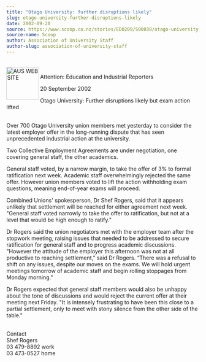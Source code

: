 ```yaml
---
title: "Otago University: further disruptions likely"
slug: otago-university-further-disruptions-likely
date: 2002-09-20
source: https://www.scoop.co.nz/stories/ED0209/S00038/otago-university-further-disruptions-likely.htm
source-name: Scoop
author: Association of University Staff
author-slug: association-of-university-staff
---
```

<p><br><img align="left" width="85" height="85" src="http://www.aus.ac.nz/pictures/logo.gif" alt="AUS WEB SITE" border="0"><br>Attention: Education and Industrial
Reporters<p>

<p>20 September 2002</p>



<p>Otago University:
Further disruptions likely but exam action lifted</p>

<p><br>Over
700 Otago University union members met yesterday to consider
the latest employer offer in the long-running dispute that
has seen unprecedented industrial action at the
university.</p>

<p>Two Collective Employment Agreements are under
negotiation, one covering general staff, the other
academics.</p>

<p>General staff voted, by a narrow margin, to
take the offer of 3% to formal ratification next week.
Academic staff overwhelmingly rejected the same offer.
However union members voted to lift the action withholding
exam questions, meaning end-of-year exams will
proceed.</p>

<p>Combined Unions' spokesperson, Dr Shef Rogers,
said that it appears unlikely that settlement will be
reached for either agreement next week. "General staff voted
narrowly to take the offer to ratification, but not at a
level that would be high enough to ratify."</p>

<p>Dr Rogers said
the union negotiators met with the employer team after the
stopwork meeting, raising issues that needed to be addressed
to secure ratification for general staff and to progress
academic discussions. "However the attitude of the employer
this afternoon was not at all productive to reaching
settlement,” said Dr Rogers. “There was a refusal to shift
on any issues, despite our moves on the exams. We will hold
urgent meetings tomorrow of academic staff and begin rolling
stoppages from Monday morning."<p>

<p>Dr Rogers expected that
general staff members would also be unhappy about the tone
of discussions and would reject the current offer at their
meeting next Friday. "It is intensely frustrating to have
been this close to a partial settlement, only to meet with
stony silence from the other side of the
table."</p>

<p><br>Contact <br>Shef Rogers <br>03 479-8892 work
<br>03 473-0527
home</p>








<!--


